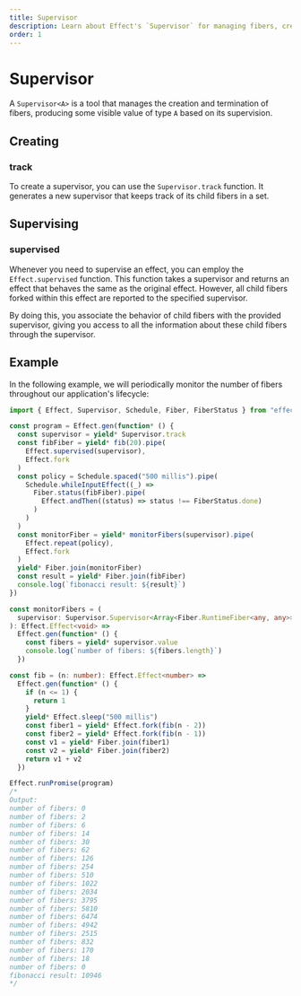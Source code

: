 ```yaml
---
title: Supervisor
description: Learn about Effect's `Supervisor` for managing fibers, creating supervisors with `Supervisor.track`, and supervising effects with `Effect.supervised`. Explore an example that demonstrates periodic monitoring of fibers throughout an application's lifecycle using supervisors.
order: 1
---
```


# Supervisor

A `Supervisor<A>` is a tool that manages the creation and termination of fibers, producing some visible value of type `A` based on its supervision.

## Creating

### track

To create a supervisor, you can use the `Supervisor.track` function. It generates a new supervisor that keeps track of its child fibers in a set.

## Supervising

### supervised

Whenever you need to supervise an effect, you can employ the `Effect.supervised` function. This function takes a supervisor and returns an effect that behaves the same as the original effect. However, all child fibers forked within this effect are reported to the specified supervisor.

By doing this, you associate the behavior of child fibers with the provided supervisor, giving you access to all the information about these child fibers through the supervisor.

## Example

In the following example, we will periodically monitor the number of fibers throughout our application's lifecycle:

```ts twoslash
import { Effect, Supervisor, Schedule, Fiber, FiberStatus } from "effect"

const program = Effect.gen(function* () {
  const supervisor = yield* Supervisor.track
  const fibFiber = yield* fib(20).pipe(
    Effect.supervised(supervisor),
    Effect.fork
  )
  const policy = Schedule.spaced("500 millis").pipe(
    Schedule.whileInputEffect((_) =>
      Fiber.status(fibFiber).pipe(
        Effect.andThen((status) => status !== FiberStatus.done)
      )
    )
  )
  const monitorFiber = yield* monitorFibers(supervisor).pipe(
    Effect.repeat(policy),
    Effect.fork
  )
  yield* Fiber.join(monitorFiber)
  const result = yield* Fiber.join(fibFiber)
  console.log(`fibonacci result: ${result}`)
})

const monitorFibers = (
  supervisor: Supervisor.Supervisor<Array<Fiber.RuntimeFiber<any, any>>>
): Effect.Effect<void> =>
  Effect.gen(function* () {
    const fibers = yield* supervisor.value
    console.log(`number of fibers: ${fibers.length}`)
  })

const fib = (n: number): Effect.Effect<number> =>
  Effect.gen(function* () {
    if (n <= 1) {
      return 1
    }
    yield* Effect.sleep("500 millis")
    const fiber1 = yield* Effect.fork(fib(n - 2))
    const fiber2 = yield* Effect.fork(fib(n - 1))
    const v1 = yield* Fiber.join(fiber1)
    const v2 = yield* Fiber.join(fiber2)
    return v1 + v2
  })

Effect.runPromise(program)
/*
Output:
number of fibers: 0
number of fibers: 2
number of fibers: 6
number of fibers: 14
number of fibers: 30
number of fibers: 62
number of fibers: 126
number of fibers: 254
number of fibers: 510
number of fibers: 1022
number of fibers: 2034
number of fibers: 3795
number of fibers: 5810
number of fibers: 6474
number of fibers: 4942
number of fibers: 2515
number of fibers: 832
number of fibers: 170
number of fibers: 18
number of fibers: 0
fibonacci result: 10946
*/
```

